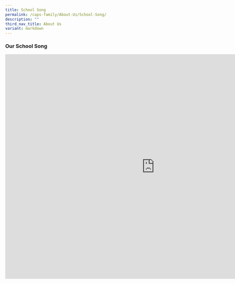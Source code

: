 ```yaml
---
title: School Song
permalink: /caps-family/About-Us/School-Song/
description: ""
third_nav_title: About Us
variant: markdown
---
```

<h3> Our School Song</h3>

<iframe allowfullscreen="" allow="accelerometer; encrypted-media; gyroscope" frameborder="0" title="Casuarina Primary School Song" src="https://www.youtube.com/embed/TXKBBuoSMKA" height="715" width="950"></iframe>